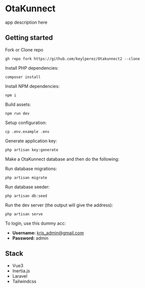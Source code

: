 # OtaKunnect

app description here

## Getting started

Fork or Clone repo

```
gh repo fork https://github.com/keylperez/Otakunnect2 --clone

```

Install PHP dependencies:

```
composer install
```

Install NPM dependencies:

```
npm i
```

Build assets:

```
npm run dev
```

Setup configuration:

```
cp .env.example .env
```

Generate application key:

```
php artisan key:generate
```

Make a OtaKunnect database and then do the following:

Run database migrations:

```
php artisan migrate
```

Run database seeder:

```
php artisan db:seed
```

Run the dev server (the output will give the address):

```
php artisan serve
```

To login, use this dummy acc:

-   **Username:** kris_admin@gmail.com
-   **Password:** admin

## Stack

-   Vue3
-   Inertia.js
-   Laravel
-   Tailwindcss
